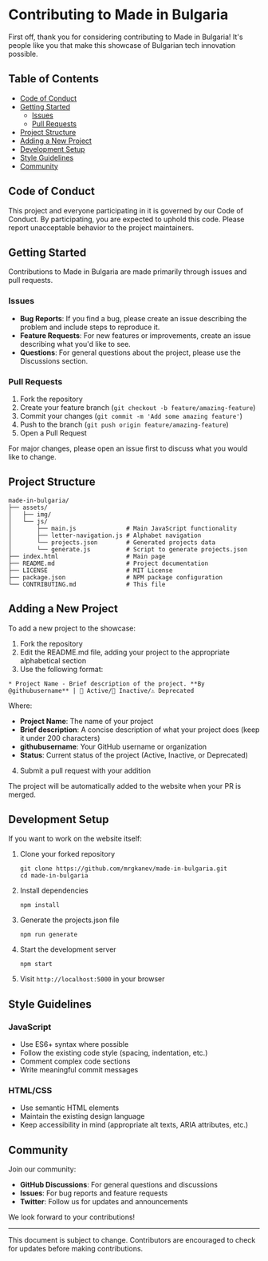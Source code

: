 # Contributing to Made in Bulgaria

First off, thank you for considering contributing to Made in Bulgaria! It's people like you that make this showcase of Bulgarian tech innovation possible.

## Table of Contents

- [Code of Conduct](#code-of-conduct)
- [Getting Started](#getting-started)
  - [Issues](#issues)
  - [Pull Requests](#pull-requests)
- [Project Structure](#project-structure)
- [Adding a New Project](#adding-a-new-project)
- [Development Setup](#development-setup)
- [Style Guidelines](#style-guidelines)
- [Community](#community)

## Code of Conduct

This project and everyone participating in it is governed by our Code of Conduct. By participating, you are expected to uphold this code. Please report unacceptable behavior to the project maintainers.

## Getting Started

Contributions to Made in Bulgaria are made primarily through issues and pull requests.

### Issues

- **Bug Reports**: If you find a bug, please create an issue describing the problem and include steps to reproduce it.
- **Feature Requests**: For new features or improvements, create an issue describing what you'd like to see.
- **Questions**: For general questions about the project, please use the Discussions section.

### Pull Requests

1. Fork the repository
2. Create your feature branch (`git checkout -b feature/amazing-feature`)
3. Commit your changes (`git commit -m 'Add some amazing feature'`)
4. Push to the branch (`git push origin feature/amazing-feature`)
5. Open a Pull Request

For major changes, please open an issue first to discuss what you would like to change.

## Project Structure

```
made-in-bulgaria/
├── assets/
│   ├── img/
│   └── js/
│       ├── main.js              # Main JavaScript functionality
│       ├── letter-navigation.js # Alphabet navigation
│       └── projects.json        # Generated projects data
│       └── generate.js          # Script to generate projects.json
├── index.html                   # Main page
├── README.md                    # Project documentation
├── LICENSE                      # MIT License
├── package.json                 # NPM package configuration       
└── CONTRIBUTING.md              # This file
```

## Adding a New Project

To add a new project to the showcase:

1. Fork the repository
2. Edit the README.md file, adding your project to the appropriate alphabetical section
3. Use the following format:

```
* Project Name - Brief description of the project. **By @githubusername** | 🚀 Active/🏁 Inactive/⚠️ Deprecated
```

Where:

- **Project Name**: The name of your project
- **Brief description**: A concise description of what your project does (keep it under 200 characters)
- **githubusername**: Your GitHub username or organization
- **Status**: Current status of the project (Active, Inactive, or Deprecated)

4. Submit a pull request with your addition

The project will be automatically added to the website when your PR is merged.

## Development Setup

If you want to work on the website itself:

1. Clone your forked repository

   ```
   git clone https://github.com/mrgkanev/made-in-bulgaria.git
   cd made-in-bulgaria
   ```

2. Install dependencies

   ```
   npm install
   ```

3. Generate the projects.json file

   ```
   npm run generate
   ```

4. Start the development server

   ```
   npm start
   ```

5. Visit `http://localhost:5000` in your browser

## Style Guidelines

### JavaScript

- Use ES6+ syntax where possible
- Follow the existing code style (spacing, indentation, etc.)
- Comment complex code sections
- Write meaningful commit messages

### HTML/CSS

- Use semantic HTML elements
- Maintain the existing design language
- Keep accessibility in mind (appropriate alt texts, ARIA attributes, etc.)

## Community

Join our community:

- **GitHub Discussions**: For general questions and discussions
- **Issues**: For bug reports and feature requests
- **Twitter**: Follow us for updates and announcements

We look forward to your contributions!

---

This document is subject to change. Contributors are encouraged to check for updates before making contributions.
